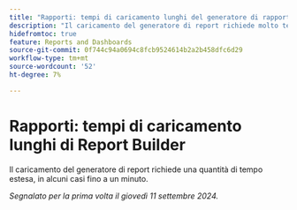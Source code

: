 ```yaml
---
title: "Rapporti: tempi di caricamento lunghi del generatore di rapporti"
description: "Il caricamento del generatore di report richiede molto tempo, in alcuni casi fino a un minuto."
hidefromtoc: true
feature: Reports and Dashboards
source-git-commit: 0f744c94a0694c8fcb9524614b2a2b458dfc6d29
workflow-type: tm+mt
source-wordcount: '52'
ht-degree: 7%

---
```



# Rapporti: tempi di caricamento lunghi di Report Builder

Il caricamento del generatore di report richiede una quantità di tempo estesa, in alcuni casi fino a un minuto.

_Segnalato per la prima volta il giovedì 11 settembre 2024._
